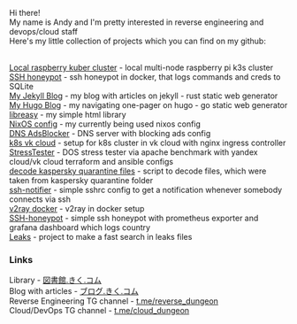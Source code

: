 Hi there!</br>
My name is Andy and I'm pretty interested in reverse engineering and devops/cloud staff</br>
Here's my little collection of projects which you can find on my github:</br></br>

[Local raspberry kuber cluster](https://github.com/TrueBad0ur/local-raspberry-kube-cluster) - local multi-node raspberry pi k3s cluster</br>
[SSH honeypot](https://github.com/TrueBad0ur/ssh-honeypot) - ssh honeypot in docker, that logs commands and creds to SQLite</br>
[My Jekyll Blog](https://github.com/TrueBad0ur/myjekyllblog) - my blog with articles on jekyll - rust static web generator</br>
[My Hugo Blog](https://github.com/TrueBad0ur/myhugoblog) - my navigating one-pager on hugo - go static web generator</br>
[libreasy](https://github.com/TrueBad0ur/libreasy) - my simple html library</br>
[NixOS config](https://github.com/TrueBad0ur/nixosconfig) - my currently being used nixos config</br>
[DNS AdsBlocker](https://github.com/TrueBad0ur/AdsBlocker-DNS-BIND9) - DNS server with blocking ads config</br>
[k8s vk cloud](https://github.com/TrueBad0ur/vkcloud_kubernetes) - setup for k8s cluster in vk cloud with nginx ingress controller</br>
[StressTester](https://github.com/TrueBad0ur/StressTester) - DOS stress tester via apache benchmark with yandex cloud/vk cloud terraform and ansible configs</br>
[decode kaspersky quarantine files](https://github.com/TrueBad0ur/dexor_kaspersky_qauarantine_files) - script to decode files, which were taken from kaspersky quarantine folder</br>
[ssh-notifier](https://github.com/TrueBad0ur/ssh-telegram-notifier) - simple sshrc config to get a notification whenever somebody connects via ssh</br>
[v2ray docker](https://github.com/TrueBad0ur/v2ray_docker_setup) - v2ray in docker setup</br>
[SSH-honeypot](https://github.com/TrueBad0ur/ssh_prometheus_grafana_honeypot) - simple ssh honeypot with prometheus exporter and grafana dashboard which logs country</br>
[Leaks](https://github.com/TrueBad0ur/leaks) - project to make a fast search in leaks files</br>

### Links

Library - [図書館.きく.コム](https://図書館.きく.コム) </br>
Blog with articles - [ブログ.きく.コム](https://ブログ.きく.コム) </br>
Reverse Engineering TG channel - [t.me/reverse_dungeon](https://t.me/reverse_dungeon) </br>
Cloud/DevOps TG channel - [t.me/cloud_dungeon](https://t.me/cloud_dungeon) </br>
